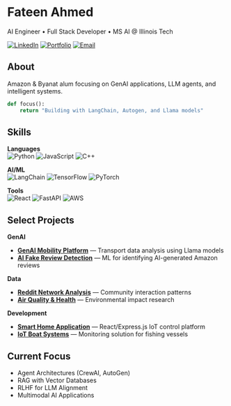 # Fateen Ahmed

AI Engineer • Full Stack Developer • MS AI @ Illinois Tech

[![LinkedIn](https://img.shields.io/badge/LinkedIn-0077B5?style=flat&logo=linkedin&logoColor=white)](https://www.linkedin.com/in/fateen-ahmed-a5b1171b6/)
[![Portfolio](https://img.shields.io/badge/Portfolio-000000?style=flat&logo=About.me&logoColor=white)](https://alfa2k.github.io/alfa2k/)
[![Email](https://img.shields.io/badge/Email-D14836?style=flat&logo=gmail&logoColor=white)](mailto:fateenahmed.2k@gmail.com)

## About

Amazon & Byanat alum focusing on GenAI applications, LLM agents, and intelligent systems.

```python
def focus():
    return "Building with LangChain, Autogen, and Llama models"
```

## Skills

**Languages**  
![Python](https://img.shields.io/badge/Python-3776AB?style=flat&logo=python&logoColor=white)
![JavaScript](https://img.shields.io/badge/JavaScript-F7DF1E?style=flat&logo=javascript&logoColor=black)
![C++](https://img.shields.io/badge/C++-00599C?style=flat&logo=c%2B%2B&logoColor=white)

**AI/ML**  
![LangChain](https://img.shields.io/badge/LangChain-00A9BC?style=flat&logo=chainlink&logoColor=white)
![TensorFlow](https://img.shields.io/badge/TensorFlow-FF6F00?style=flat&logo=tensorflow&logoColor=white)
![PyTorch](https://img.shields.io/badge/PyTorch-EE4C2C?style=flat&logo=pytorch&logoColor=white)

**Tools**  
![React](https://img.shields.io/badge/React-20232A?style=flat&logo=react&logoColor=61DAFB)
![FastAPI](https://img.shields.io/badge/FastAPI-009688?style=flat&logo=fastapi&logoColor=white)
![AWS](https://img.shields.io/badge/AWS-232F3E?style=flat&logo=amazon-aws&logoColor=white)

## Select Projects

**GenAI**
- [**GenAI Mobility Platform**](https://youtu.be/dhmRFlbCkkk) — Transport data analysis using Llama models
- [**AI Fake Review Detection**](https://github.com/alfa2k/Research-Project-On-AI-Generated-Fake-Reviews) — ML for identifying AI-generated Amazon reviews

**Data**
- [**Reddit Network Analysis**](https://github.com/alfa2k/CS-579-Reddit-Network-Analysis) — Community interaction patterns
- [**Air Quality & Health**](https://github.com/alfa2k/csp571-Analysis-Project) — Environmental impact research

**Development**
- [**Smart Home Application**](https://github.com/alfa2k/csp584-smarthomeapp) — React/Express.js IoT control platform
- [**IoT Boat Systems**](https://github.com/alfa2k/IoT-Based-System-for-Boats) — Monitoring solution for fishing vessels

## Current Focus

- Agent Architectures (CrewAI, AutoGen)
- RAG with Vector Databases
- RLHF for LLM Alignment
- Multimodal AI Applications
